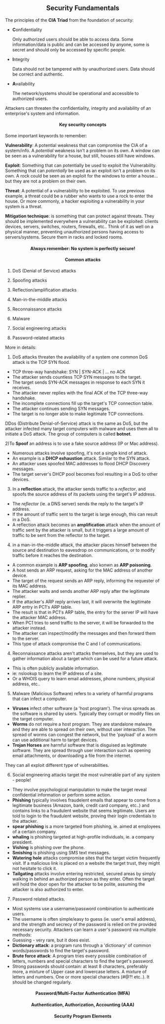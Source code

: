 <h2 align="center">Security Fundamentals</h2>

The principles of the <strong>CIA Triad</strong> from the foundation of security:

- <strong>C</strong>onfidentiality

  Only authorized users should be able to access data.
  Some information/data is public and can be accessed by anyone, some is secret
  and should only be accessed by specific people.

- <strong>I</strong>ntegrity

  Data should not be tampered with by unauthorized users.
  Data should be correct and authentic.

- <strong>A</strong>vailability

  The network/systems should be operational and accessible to authorized users.


Attackers can threaten the confidentiality, integrity and availability of an
enterprise's system and information.


<h4 align="center">Key security concepts</h4>

Some important keywords to remember:

<strong>Vulnerability</strong>: A potential weakness that can compromise the CIA
of a system/info. A _potential_ weakness isn't a problem on its own. A window can
be seen as a vulnerability for a house, but still, houses still have windows.

<strong>Exploit</strong>: Something that can potentially be used to exploit the Vulnerability.
Something that can _potentially_ be used as an exploit isn't a problem on its own.
A rock could be seen as an exploit for the windows to enter a house... but they are not
a problem on their own.

<strong>Threat</strong>: A potential of a vulnerability to be exploited. To use previous
example, a threat could be a rubber who wants to use a rock to enter the house.
Or more commonly, a hacker exploiting a vulnerability in your system is a threat.

<strong>Mitigation technique</strong>: is something that can protect against threats.
They should be implemented everywhere a vulnerability can be exploited: clients devices,
servers, switches, routers, firewalls, etc..
Think of it as well on a physical manner, preventing unauthorized persons having
access to servers/systems. Secure them in racks and locked rooms.

<h4 align="center">Always remember: No system is perfectly secure!</h4>


<h4 align="center">Common attacks</h4>

1) DoS (Denial of Service) attacks

2) Spoofing attacks

3) Reflection/amplification attacks

4) Man-in-the-middle attacks

5) Reconnaissance attacks

6) Malware

7) Social engineering attacks

8) Password-related attacks

More in details:

1) DoS attacks threaten the availability of a system one common DoS attack is the TCP SYN flood.
  - TCP three-way handshake: SYN | SYN-ACK | ... no ACK
  - The attacker sends countless TCP SYN messages to the target.
  - The target sends SYN-ACK messages in response to each SYN it receives.
  - The attacker never replies with the final ACK of the TCP three-way handshake.
  - The incomplete connections fill up the target's TCP connection table.
  - The attacker continues sending SYN messages.
  - The target is no longer able to make legitimate TCP connections.

DDos (Distribute Denial-of-Service) attack is the same as DoS, but the attacker
infected many target computers with malware and uses them all to initiate a DoS
attack. The group of computers is called <strong>botnet</strong>.

2)To <strong>Spoof</strong> an address is to use a fake source address (IP or Mac address).
  - Numerous attacks involve spoofing, it's not a single kind of attack.
  - An example is a <strong>DHCP exhaustion</strong> attack. Similar to the SYN attack.
  - An attacker uses spoofed MAC addresses to flood DHCP Discovery messages.
  - The target server's DHCP pool becomes fool resulting in a DoS to other devices.

3) In a <strong>reflection</strong> attack, the attacker sends traffic to a _reflector_, and spoofs
the source address of its packets using the target's IP address.
  - The _reflector_ (ie. a DNS server) sends the reply to the target's IP address.
  - If the amount of traffic sent to the target is large enough, this can result in a DoS.
  - A reflection attack becomes an <strong>amplification</strong> attack when the amount of
  traffic sent by the attacker is small, but it triggers a large amount of traffic to be sent from
  the reflector to the target.
 4) in a man-in-the-middle attack, the attacker places himself between the source and destination
 to eavesdrop on communications, or to modify traffic before it reaches the destination.
  - A common example is <strong>ARP spoofing</strong>, also konwn as <strong>ARP poisoning</strong>.
  - A host sends an ARP request, asking for the MAC address of another device.
  - The target of the request sends an ARP reply, informing the requester of its MAC address.
  - The attacker waits and sends another ARP reply after the legitimate replier.
  - If the attacker's ARP reply arrives last, it will overwrite the legitimate ARP entry
  in PC1's ARP table.
  - The result is that in PC1's ARP table, the entry for the server IP will have the attacker MAC address.
  - When PC1 tries to send traffic to the server, it will be forwarded to the attacker instead.
  - The attacker can inspect/modify the messages and then forward them to the server.
  - This type of attack compromise the C and I of communications.

4) Reconnaissance attacks aren't attacks themselves, but they are used to gather information
about a target which can be used for a future attack.
  - This is often  publicly available information.
  - ie: nslookup to learn the IP address of a site.
  - Or a WHOIS query  to learn email addresses, phone numbers, physical address, etc..

5) Malware (Malicious Software) refers to a variety of harmful programs that can infect a computer.
  - <strong>Viruses</strong> infect other software (a 'host program'). The virus spreads as the software
  is shared by users. Typically they corrupt or modify files on the target computer.
  - <strong>Worms</strong> do not require a host program. They are standalone malware
  and they are able to spread on their own, without user interaction. The spread of worms
  can congest the network, but the 'payload' of a worm can use additional harm to target devices.
  - <strong>Trojan Horses</strong> are harmful software that is disguised as legitimate software.
  They are spread through user interaction such as opening email attachments, or downloading
  a file from the internet.

  They can all exploit different type of vulnerabilities.

6) Social engineering attacks target the most vulnerable part of any system - people!
  - They involve psychological manipulation to make the target reveal confidential information
  or perform some action.
  - <strong>Phishing</strong> typically involves fraudelent emails that appear to come
  from a legitimate business (Amazon, bank, credit card company, etc..) and contains
  links to a fraudulent website that seems legitimate. Users are told to login to
  the fraudulent website, proving their login credentials to the attacker.
  - <strong>spear phishing</strong> is a more targeted from phishing, ie. aimed at employees of a certain company.
  - <strong>whaling</strong> is phishing targeted at high-profile individuals, ie. a company president.
  - <strong>Vishing</strong> is phishing over the phone.
  - <strong>Smishing</strong> is phishing using SMS text messages.
  - <strong>Watering hole</strong> attacks compromise sites that the target victim frequently
  visit. If a malicious link is placed on a website the target trust, they might not hesitate to click it.
  - <strong>Tailgating</strong> attacks involve entering restricted, secured areas by simply
  walking in behind an authorized person as they enter. Often the target will hold the door open for the
  attacker to be polite, assuming the attacker is also authorized to enter.

7) Password related attacks.
  - Most systems use a username/password combination to authenticate users.
  - The username is often simple/easy to guess (ie. user's email address), and the strength and secrecy
  of the password is relied on the provided necessary security.
  Attackers can learn a user's password via multiple methods:
  - Guessing - very rare, but it does exist.
  - <strong>Dictionary attack</strong>: a program runs through a 'dictionary' of common
  words/passwords to find the target's password.
  - <strong>Brute force attack</strong>: A program tries every possible combination of letters,
  numbers and special characters to find the target's password.
  - Strong passwords should contain: at least 8 characters, preferably more, a mixture of Upper case and lowercase letters.
  A mixture of letters and numbers. One or more special characters (#@?! etc..). It should
  be changed regularly.
  
<h4 align="center">Password/Multi-Factor Authentication (MFA)</h4>


<h4 align="center">Authentication, Authorization, Accounting (AAA)</h4>


<h4 align="center">Security Program Elements</h4>

